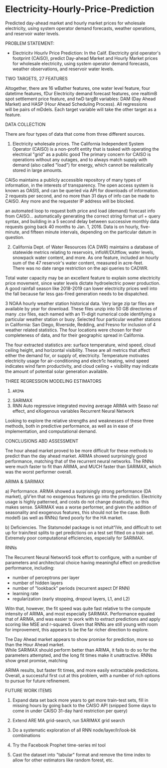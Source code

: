 # Electricity-Hourly-Price-Prediction
Predicted day-ahead market and hourly market prices for wholesale electricity, using system operator demand forecasts, weather operations, and reservoir water levels.



PROBLEM STATEMENT:

* Electricitv Hourlv Price Prediction:
  In the Calif. Electricity  grid operator's footprint (CAiSO), predict Day-ahead Market and Hourly 
  Market prices for wholesale electricity, using system operator demand forecasts, weather observations, and reservoir water levels.
  

TWO TARGETS, 27 FEATURES

Altogether,  there are 16 wBather features, one water level feature, four datetime features, fDur 
Electricity demand forecast features, one realtimB spot settlement price feature, and twD  targBt 
variables:   DAM (Day Ahead Market) and HASP (Hour Ahead Scheduling Process).  All regressions  
will be pairs of mDdels.  Each target variable will take the other target as a feature.


DATA COLLECTION

There are four types of data that come from three different sources.

1.    Electricity  wholesale prices.  The California  Independent  System Operator (CAISO) is a 
non-profit entity that is tasked with operating the electrical "grid" as a public good   The 
primary  concern for CAISO is operations  without any outages, and to always match supply with 
demand (also called "load") for energy, which cannot be realistically stored in large amounts.

CAlSo maintains a publicly  accessible repository of many types of information,  in the interests 
of transparency.   The open access system is known as OASIS, and can be queried via API for 
downloads  of information.   2 requests  per second, and no more than 31 days of info can be made 
to CAISO.  Any more and the requester IP address will be blocked.

an automated loop to request both price and load (demand)  forecast info from CAISO... 
automatically  generating  the correct string format url + query  syntax, and building in a 5 
second delay between  successive  monthly data requests going back 40 months to Jan. 1, 2016.  Data 
is on hourly, five-minute, and fifteen minute intervals, depending on the particular datum in 
question.

2.    California Dept. of Water Resources  (CA DWR) maintains a database of statewide metrics 
relating to reservoirs, infloW/DUtflow, water levels, snowpack water content, and more.  As one 
feature,    included  an hourly sum of the 47 reservoir's water content, measured  in acre-feet.   
There was no date range restriction on the api queries to CADWR.

Total water capacity may be an excellent feature to explain some electricity  price movement, since 
water levels dictate hydroelectric power production.   A good rainfall season like 2018-2019  can 
lower electricity  prices well into the fall because far less gas-fired generation needs to be 
dispatched.

3     NOAA hourly weather station historical data.  Very large zip tar files are available  by year 
for download.  These files unzip into 50 GB directories of many .csv files, each named with an 
11-digit numerical code identifying a particular  weather station or buoy. Selected four particular 
weather stations in California:   San Diego, Riverside, Redding, and Fresno for inclusion of 4 
weather related statistics.  The four locations were chosen for their completeness of data, and for 
their geographic  spread in California.

The four extracted statistics are:  surface temperature,  wind speed, cloud ceiling height, and 
horizontal visibility.   These are all metrics that affect either the demand for, or supply of, 
electricity.  Temperature motivates electricity  usage for air-conditioning and electr1c  heating, 
wind speed indicates wind farm productivity, and cloud ceiling + visibility may indicate the amount 
of potential solar generation available.



 THREE REGRESSION  MODELING  ESTIMATORS



1.     ARIMA
2.    SARIMAX
3.    RNN
Auto regressive integrated  moving average
ARIMA with Seaso na! effect, and eXogenous  variables Recurrent Neural Network

Looking to explore the relative strengths  and weaknesses of these three methods, both in 
predictive  performance,  as well as in ease of implementation, and computational  demand.


CONCLUSIONS  ABD ASSESSMENT

Tne hour ahead market proved to be more difficult for these methods to predict than the day ahead 
market.  ARIMA showed surprisingly good performance, matching that of the recurrent neural 
networks.  The RNNs were much faster to fit than ARIMA, and MUCH faster than SARIMAX, which was the 
worst performer overall.

ARIMA & SARIMAX

a)   Performance.   ARIMA showed a surprisingly  strong performance  (DA market), giV’en that no 
exogenous  features  go into the prediction.   Electricity  usage is highly patterned, and costs do 
not change drastically, so this makes sense.  SARIMAX was a worse performer, and given the addition 
of seasonality  and exogenous  features, this should not be the case.  Both model5 (as well as 
RNNs) fared poorly for the HA market.

b)   Deficiencies.   The Statsmodel package is not intuit“iVe,  and difficult to set up for 
train/test splits to get predictions on a test set fitted on a train set.  Extremely poor 
computational  efficiencies,  especially for SARIMAX.


RNNs

The Recurrent Neural Network5 took effort to configure, with a number of parameters and 
architectural  choice having meaningful  effect on predictive  performance,  including:
- number of perceptrons per layer
- number of hidden layers
- number of "lookback" periods (recurrent aspect Df RNN)
- learning rate
- regularization (early stopping, dropout layers, L1, and L2)

Witn that, however, the fit speed was quite fast relative to the compute  intensity of ARIMA, and 
most especially  SARIMAX.  Performance equaled that of ARIMA, and was easier to work with to 
extract predictions and apply scoring like MSE and r-squared.   Given that RNNs are still young 
with room for improvement,  this appears to be the far richer direction to explore.



Tne Day Ahead market appears to show  promise for prediction,  more so than the Hour Ahead market.  
 While SARIMAX should perform better than ARIMA, it fails to do so for the parameters attempted, 
and the long fit times make it unattractive.   RNNs show great promise, matching


ARIMA results, but faster fit times, and more easily extractable  predictions.  Overall, a 
successful first cut at this problem, with a number of rich options to pursue for future 
refinement.


FUTURE WORK ITEMS

1.    Expand data set back more years to get more train-test sets, fill in missing hours by going 
back to the CAISO API (snipped Some days to come in under CAISO 31-day hard restriction per query)

2.    Extend ARE MA grid-search,  run SARIMAX  grid search

3.    Do a systematic exploration of all RNN node/layer/Ir/look-bk combinations

4.    Try the Facebook Prophet time-series  ml tool

5.    Cast the dataset into "tabular" format and remove  the time index to allow for other 
estimators like random forest, etc.




